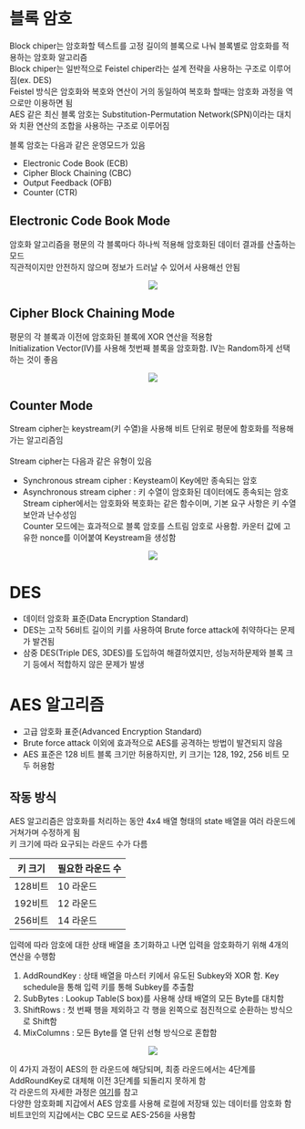 # 블록 암호

Block chiper는 암호화할 텍스트를 고정 길이의 블록으로 나눠 블록별로 암호화를 적용하는 암호화 알고리즘<br/>
Block chiper는 일반적으로 Feistel chiper라는 설계 전략을 사용하는 구조로 이루어짐(ex. DES)<br/>
Feistel 방식은 암호화와 복호와 연산이 거의 동일하여 복호화 할때는 암호화 과정을 역으로만 이용하면 됨<br/>
AES 같은 최신 블록 암호는 Substitution-Permutation Network(SPN)이라는 대치와 치환 연산의 조합을 사용하는 구조로 이루어짐<br/>


블록 암호는 다음과 같은 운영모드가 있음
- Electronic Code Book (ECB)
- Cipher Block Chaining (CBC)
- Output Feedback (OFB)
- Counter (CTR)

## Electronic Code Book Mode

암호화 알고리즘을 평문의 각 블록마다 하나씩 적용해 암호화된 데이터 결과를 산출하는 모드 <br/>
직관적이지만 안전하지 않으며 정보가 드러날 수 있어서 사용해선 안됨 <br/>

<p align="center">
  <img src="https://upload.wikimedia.org/wikipedia/commons/thumb/e/e6/ECB_decryption.svg/601px-ECB_decryption.svg.png"/>
</p>


## Cipher Block Chaining Mode

평문의 각 블록과 이전에 암호화된 블록에 XOR 연산을 적용함<br/>
Initialization Vector(IV)를 사용해 첫번째 블록을 암호화함. IV는 Random하게 선택하는 것이 좋음<br/>

<p align="center">
  <img src="https://www.oreilly.com/library/view/mastering-blockchain/9781788839044/assets/8d0b3db5-6132-4e27-bb69-76de9d91799b.jpg"/>
</p>

## Counter Mode

Stream cipher는 keystream(키 수열)을 사용해 비트 단위로 평문에 함호화를 적용해가는 알고리즘임<br/>  
Stream cipher는 다음과 같은 유형이 있음<br/>
- Synchronous stream cipher : Keysteam이 Key에만 종속되는 암호
- Asynchronous stream cipher : 키 수열이 암호화된 데이터에도 종속되는 암호
Stream cipher에서는 암호화와 복호화는 같은 함수이며, 기본 요구 사항은 키 수열 보안과 난수성임<br/>
Counter 모드에는 효과적으로 블록 암호를 스트림 암호로 사용함. 카운터 값에 고유한 nonce를 이어붙여 Keystream을 생성함<br/>

<p align="center">
  <img src="https://upload.wikimedia.org/wikipedia/commons/3/3f/Ctr_encryption.png"/>
</p>

# DES

- 데이터 암호화 표준(Data Encryption Standard)
- DES는 고작 56비트 길이의 키를 사용하여 Brute force attack에 취약하다는 문제가 발견됨
- 삼중 DES(Triple DES, 3DES)를 도입하여 해결하였지만, 성능저하문제와 블록 크기 등에서 적합하지 않은 문제가 발생

# AES 알고리즘

- 고급 암호화 표준(Advanced Encryption Standard)
- Brute force attack 이외에 효과적으로 AES를 공격하는 방법이 발견되지 않음
- AES 표준은 128 비트 블록 크기만 허용하지만, 키 크기는 128, 192, 256 비트 모두 허용함

## 작동 방식

AES 알고리즘은 암호화를 처리하는 동안 4x4 배열 형태의 state 배열을 여러 라운드에 거쳐가며 수정하게 됨<br/>
키 크기에 따라 요구되는 라운드 수가 다름

|키 크기|필요한 라운드 수|
|---|---|
|128비트|10 라운드|
|192비트|12 라운드|
|256비트|14 라운드|

입력에 따라 암호에 대한 상태 배열을 초기화하고 나면 입력을 암호화하기 위해 4개의 연산을 수행함

1. AddRoundKey : 상태 배열을 마스터 키에서 유도된 Subkey와 XOR 함. Key schedule을 통해 입력 키를 통해 Subkey를 추출함
2. SubBytes : Lookup Table(S box)를 사용해 상태 배열의 모든 Byte를 대치함
3. ShiftRows : 첫 번째 행을 제외하고 각 행을 왼쪽으로 점진적으로 순환하는 방식으로 Shift함
4. MixColumns : 모든 Byte를 열 단위 선형 방식으로 혼합함

<p align="center">
  <img src="https://upload.wikimedia.org/wikipedia/commons/9/96/AES_Encryption_Round.png"/>
</p>

이 4가지 과정이 AES의 한 라운드에 해당되며, 최종 라운드에서는 4단계를 AddRoundKey로 대체해 이전 3단계를 되돌리지 못하게 함<br/>
각 라운드의 자세한 과정은 [여기](https://blog.naver.com/PostView.naver?blogId=wnrjsxo&logNo=221711255389)를 참고<br/>
다양한 암호화폐 지갑에서 AES 암호를 사용해 로컬에 저장돼 있는 데이터를 암호화 함<br/>
비트코인의 지갑에서는 CBC 모드로 AES-256을 사용함
